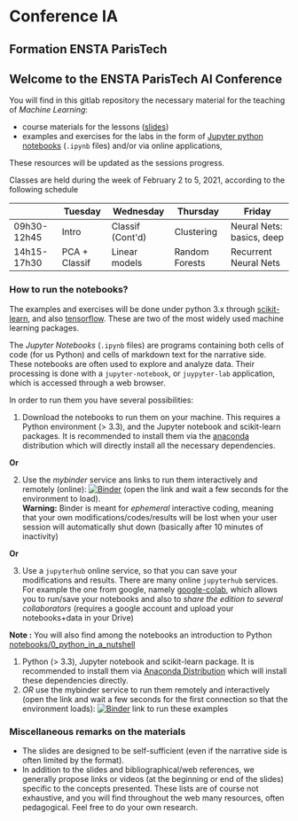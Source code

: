 # Conference IA

## Formation ENSTA ParisTech


## Welcome to the ENSTA ParisTech AI Conference

You will find in this gitlab repository the necessary material for the teaching of
_Machine Learning_:

- course materials for the lessons ([slides](https://gricad-gitlab.univ-grenoble-alpes.fr/chatelaf/conference-ia/-/tree/master/slides))
- examples and exercises for the labs in the form of [Jupyter python notebooks](https://gricad-gitlab.univ-grenoble-alpes.fr/chatelaf/conference-ia/-/tree/master/notebooks) (`.ipynb` files) and/or via online applications,
<!--- quiz: [Socrative](https://b.socrative.com/login/student/) online tool, room *MLASI*-->

These resources will be updated as the sessions progress.

Classes are held during the week of February 2 to 5, 2021, according to the following schedule

|             | Tuesday       | Wednesday        | Thursday       | Friday                    |
|-------------|---------------|------------------|----------------|---------------------------|
| 09h30-12h45 | Intro         | Classif (Cont'd) | Clustering     | Neural Nets: basics, deep |
| 14h15-17h30 | PCA + Classif | Linear models    | Random Forests | Recurrent Neural Nets     |


### How to run the notebooks?

The examples and exercises will be done under python 3.x through [scikit-learn](https://scikit-learn.org/), and also [tensorflow](https://www.tensorflow.org/). These are two of the most widely used machine learning packages.

The _Jupyter Notebooks_ (`.ipynb` files) are programs containing both cells of code (for us Python) and cells of markdown text for the narrative side. These notebooks are often used to explore and analyze data. Their processing is done with a `jupyter-notebook`, or `juypyter-lab` application, which is accessed through a web browser.

In order to run them you have several possibilities:

1. Download the notebooks to run them on your machine. This requires a Python environment (> 3.3), and the Jupyter notebook and scikit-learn packages. It is recommended to install them via the [anaconda](https://www.anaconda.com/downloads) distribution which will directly install all the necessary dependencies.

**Or**

2. Use the _mybinder_ service ans links to run them interactively and remotely (online): [![Binder](https://mybinder.org/badge_logo.svg)](https://mybinder.org/v2/git/https%3A%2F%2Fgricad-gitlab.univ-grenoble-alpes.fr%2Fchatelaf%2Fconference-ia/master?urlpath=lab/tree/notebooks) (open the link and wait a few seconds for the environment to load).<br>
  **Warning:** Binder is meant for _ephemeral_ interactive coding, meaning that your own modifications/codes/results will be lost when your user session will automatically shut down (basically after 10 minutes of inactivity)

**Or**

3. Use a `jupyterhub` online service, so that you can save your modifications and results. There are many online `jupyterhub` services.  For example the one from google, namely [google-colab](https://colab.research.google.com/), which allows you to run/save your notebooks and also to _share the edition to several collaborators_ (requires a google account and upload your notebooks+data in your Drive)


**Note :** You will also find among the notebooks an introduction to Python [notebooks/0_python_in_a_nutshell](https://gricad-gitlab.univ-grenoble-alpes.fr/chatelaf/conference-ia/-/tree/master/notebooks%2F0_python_in_a_nutshell)


  1) Python (> 3.3), Jupyter notebook and scikit-learn package. It is recommended to install them via <a href="https://www.anaconda.com/downloads">Anaconda Distribution</a>
    which will install these dependencies directly.
  2) *OR* use the mybinder service to run them remotely and interactively (open the link and wait a few seconds for the first connection so that the environment loads):
     <!--  [![Binder](https://mybinder.org/badge_logo.svg)](https://mybinder.org/v2/git/https%3A%2F%2Fgricad-gitlab.univ-grenoble-alpes.fr%2Fchatelaf%2Fconference-ia/d98a199f66d603b0b1e7c25fbe1341d29a40cd39?filepath=notebooks)-->
     [![Binder](https://mybinder.org/badge_logo.svg)](https://mybinder.org/v2/git/https%3A%2F%2Fgricad-gitlab.univ-grenoble-alpes.fr%2Fchatelaf%2Fconference-ia/master?urlpath=lab/tree/notebooks)
link  to run these examples


### Miscellaneous remarks on the materials

- The slides are designed to be self-sufficient (even if the narrative side is often limited by the format).
- In addition to the slides and bibliographical/web references, we generally propose links or videos (at the beginning or end of the slides) specific to the concepts presented. These lists are of course not exhaustive, and you will find throughout the web many resources, often pedagogical. Feel free to do your own research.
